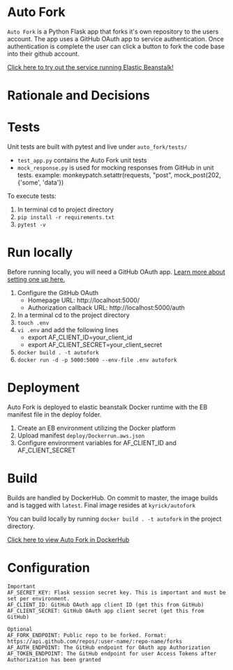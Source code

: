 # Auto Fork

`Auto Fork` is a Python Flask app that forks it's own repository to the users account.
The app uses a GitHub OAuth app to service authentication. 
Once authentication is complete the user can click a button to fork the code base into their github account.

[Click here to try out the service running Elastic Beanstalk!](http://auto-fork.us-east-1.elasticbeanstalk.com) 

# Rationale and Decisions



# Tests

Unit tests are built with pytest and live under `auto_fork/tests/`
* `test_app.py` contains the Auto Fork unit tests
* `mock_response.py` is used for mocking responses from GitHub in unit tests. example: monkeypatch.setattr(requests, "post", mock_post(202, {'some', 'data'})

To execute tests:
1. In terminal cd to project directory
1. `pip install -r requirements.txt`
1. `pytest -v`

# Run locally

Before running locally, you will need a GitHub OAuth app. [Learn more about setting one up here.](https://docs.github.com/en/developers/apps/creating-an-oauth-app)

1. Configure the GitHub OAuth 
    * Homepage URL: http://localhost:5000/
    * Authorization callback URL: http://localhost:5000/auth
1. In a terminal cd to the project directory
1. `touch .env`
1. `vi .env` and add the following lines 
    * export AF_CLIENT_ID=your_client_id
    * export AF_CLIENT_SECRET=your_client_secret
1. `docker build . -t autofork`
1. `docker run -d -p 5000:5000 --env-file .env autofork`

# Deployment 

Auto Fork is deployed to elastic beanstalk Docker runtime with the EB manifest file in the deploy folder.

1. Create an EB environment utilizing the Docker platform
1. Upload manifest `deploy/Dockerrun.aws.json`
1. Configure environment variables for AF_CLIENT_ID and AF_CLIENT_SECRET  

# Build

Builds are handled by DockerHub. On commit to master, the image builds and is tagged with `latest`. Final image resides at `kyrick/autofork`

You can build locally by running `docker build . -t autofork` in the project directory.

[Click here to view Auto Fork in DockerHub](https://hub.docker.com/r/kyrick/autofork)

# Configuration

```
Important
AF_SECRET_KEY: Flask session secret key. This is important and must be set per environment.
AF_CLIENT_ID: GitHub OAuth app client ID (get this from GitHub)
AF_CLIENT_SECRET: GitHub OAuth app client secret (get this from GitHub)

Optional
AF_FORK_ENDPOINT: Public repo to be forked. Format: https://api.github.com/repos/:user-name/:repo-name/forks
AF_AUTH_ENDPOINT: The GitHub endpoint for OAuth app Authorization
AF_TOKEN_ENDPOINT: The GitHub endpoint for user Access Tokens after Authorization has been granted 
```

